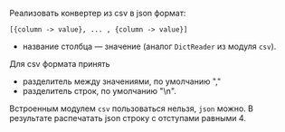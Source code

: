 Реализовать конвертер из csv в json формат:  
```text
[{column -> value}, ... , {column -> value}]
``` 
- название столбца — значение (аналог `DictReader` из модуля `csv`).

Для csv формата принять 
- разделитель между значениями, по умолчанию ","
- разделитель строк, по умолчанию "\n".

Встроенным модулем `csv` пользоваться нельзя, `json` можно.
В результате распечатать json строку с отступами равными 4.
